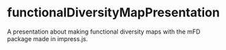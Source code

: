 # functionalDiversityMapPresentation
A presentation about making functional diversity maps with the mFD package made in impress.js.
